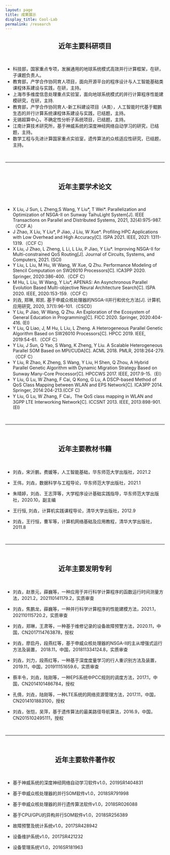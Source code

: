 ```yaml
---
layout: page
title: 成果展示
display_title: Cool-Lab
permalink: /research
---
```


<center><h2><strong>近年主要科研项目</strong></h2></center>

<br/>

- 科技部，国家重点专项，发展通用的地球系统模式高效并行计算框架，在研，子课题负责人。
- 教育部，产学合作协同育人项目，面向开源平台的程序设计与人工智能基础类课程体系建设与实践，在研，主持。
- 上海市多维度信息处理重点实验室，面向地球系统模式的并行计算程序性能建模研究，在研，主持.
- 教育部，产学合作协同育人-新工科建设项目（A类），人工智能时代基于鲲鹏生态的并行计算系统课程体系建设与实践，已结题，主持。
- 无锡超算中心，不确定性分析子系统项目，已结题，主持。
- 江南计算技术研究所，基于神威系统的深度神经网络自动学习的研究，已结题，主持。
- 数学工程与先进计算国家重点实验室，遗传算法的众核适应性研究，已结题，主持。

<br/>

****

<br/>

<center><h2><strong>近年主要学术论文</strong></h2></center>

<br/>

- X Liu, J Sun, L Zheng,S Wang, Y Liu\*, T Wei\*. Parallelization and Optimization of NSGA-II on Sunway TaihuLight System[J]. IEEE Transactions on Parallel and Distributed Systems, 2021, 32(4):975-987.（CCF A）
- J Zhao, X Liu, Y Liu\*, P Jiao, J Liu, W Xue\*. Profiling HPC Applications with Low Overhead and High Accuracy[C]. ISPA 2021. IEEE, 2021: 1311-1319.（CCF C）
- X Liu, J Zhao, L Zheng, L Li, L Liu, P Jiao, Y Liu*. Improving NSGA-II for Multi-constrained QoS Routing[J]. Journal of Circuits, Systems, and Computers, 2021. (SCI)
- Y Liu, L Liu, M Hu, W Wang, W Xue, Q Zhu. Performance Modeling of Stencil Computation on SW26010 Processors[C]. ICA3PP 2020. Springer, 2020:386-400.（CCF C）
- M Hu, L Liu, W Wang, Y Liu*, APENAS: An Asynchronous Parallel Evolution Based Multi-objective Neural Architecture Search[C]. ISPA 2020. IEEE, 2020:153-159.（CCF C）
- 刘垚, 郑琳, 郑凯. 基于申威众核处理器的NSGA-Ⅱ并行和优化方法[J]. 计算机应用研究, 2020, 37(1):96-101.（CSCD）
- Y Liu, P Jiao, W Wang, Q Zhu. An Exploration of the Ecosystem of General Education in Programming[C]. FICC 2020. Springer, 2020:404-416. (EI)
- Y Liu, Q Liao, J, M Hu, L Liu, L Zheng. A Heterogeneous Parallel Genetic Algorithm Based on SW26010 Processors[C]. HPCC 2019. IEEE, 2019:54-61.（CCF C）
- Y Liu, J Sun, Q Yao, S Wang, K Zheng, Y Liu. A Scalable Heterogeneous Parallel SOM Based on MPI/CUDA[C]. ACML 2018. PMLR, 2018:264-279.（CCF C）
- Y Liu, R Zhao, K Zheng, S Wang, Y Liu, H Shen, Q Zhou, A Hybrid Parallel Genetic Algorithm with Dynamic Migration Strategy Based on Sunway Many-Core Processor[C]. HPCCWS 2017. IEEE, 2017:9-15.（EI）
- Y Liu, G Lu, W Zhang, F Cai, Q Kong, G Lu, A DSCP-based Method of QoS Class Mapping between WLAN and EPS Network[C]. ICA3PP 2014. Springer, 2014:204-213.(CCF C)
- Y Liu, G Lu, W Zhang, F Cai，The QoS class mapping in WLAN and 3GPP LTE Interworking Network[C]. ICCSNT 2013. IEEE, 2013:898-901.(EI)

<br/>

****

<br/>

<center><h2><strong>近年主要教材书籍</strong></h2></center>

<br/>

- 刘垚，宋沂鹏，费媛等，人工智能基础，华东师范大学出版社，2021.2

- 王伟，刘垚，数据科学与工程导论，华东师范大学出版社，2021.1

- 朱晴婷，刘垚、王志萍等，大学程序设计基础实践指导，华东师范大学出版社，2020.10，副主编

- 王行恒, 刘垚，计算机实践课程导论，清华大学出版社，2012.9 

- 刘垚，王行恒，曹军等，计算机网络基础及应用教程，清华大学出版社，2011.8

<br/>

****

<br/>

<center><h2><strong>近年主要发明专利</strong></h2></center>

<br/>

- 刘垚，赵景元，薛巍等，一种应用于并行科学计算程序的函数运行时间测量方法，2021.2，202110141179.2，实质审查

- 刘垚，焦鹏龙，薛巍等，一种并行科学计算程序的性能建模方法，2021.1，202110115720.2，实质审查

- 刘垚，郑琳，王肃等，一种基于维修记录的设备故障预警方法，2020.11，中国，CN2017114763878，授权

- 刘垚，廖启丹，段燕红等，基于申威众核处理器的NSGA-II的主从增强式运行方法及装置， 2018.11，中国，201811334124.8，实质审查

- 刘垚，刘力，段燕红等，一种基于深度度量学习的行人重识别方法及装置，2019.11，中国，201911151659.6，实质审查

- 蔡丰令，刘垚，陆刚等，一种EPS系统中PCC规则的调度方法，2017.1，中国，CN2014101486784，授权

- 孔倩，刘垚，陆刚等，一种LTE系统的网络资源管理方法，2017.11，中国，CN2014101883100，授权

- 刘垚，张恺，吴萍，基于遗传算法的最美路径导航算法，2016.9，中国，CN2015102495111，授权

<br/>

****

<br/>

<center><h2><strong>近年主要软件著作权</strong></h2></center>

<br/>

- 基于神威系统的深度神经网络自动学习软件v1.0，2019SR1404831

- 基于申威众核处理器的并行SOM软件v1.0，2018SR791998

- 基于申威众核处理器的并行遗传算法软件v1.0，2018SR026088

- 基于CPU/GPU的异构并行SOM软件v1.0，2018SR256389

- 故障预警及统计系统v1.0，2017SR428942

- 设备维护系统v1.0，2017SR421232

- 设备管理系统V1.0，2016SR181963
